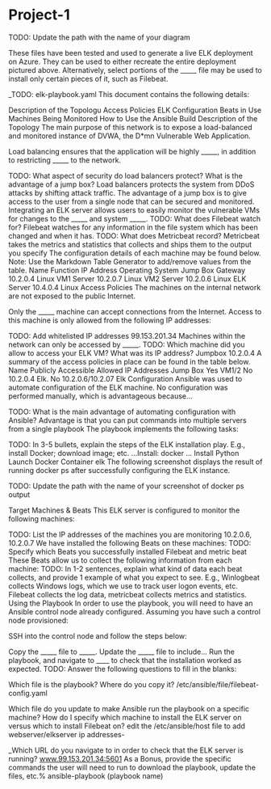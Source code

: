 # Project-1

TODO: Update the path with the name of your diagram

These files have been tested and used to generate a live ELK deployment on Azure. They can be used to either recreate the entire deployment pictured above. Alternatively, select portions of the _____ file may be used to install only certain pieces of it, such as Filebeat.

_TODO: elk-playbook.yaml
This document contains the following details:

Description of the Topologu
Access Policies
ELK Configuration
Beats in Use
Machines Being Monitored
How to Use the Ansible Build
Description of the Topology
The main purpose of this network is to expose a load-balanced and monitored instance of DVWA, the D*mn Vulnerable Web Application.

Load balancing ensures that the application will be highly _____, in addition to restricting _____ to the network.

TODO: What aspect of security do load balancers protect? What is the advantage of a jump box? Load balancers protects the system from DDoS attacks by shifting attack traffic. The advantage of a jump box is to give access to the user from a single node that can be secured and monitored. Integrating an ELK server allows users to easily monitor the vulnerable VMs for changes to the _____ and system _____.
TODO: What does Filebeat watch for?
Filebeat watches for any information in the file system which has been changed and when it has.
TODO: What does Metricbeat record?
Metricbeat takes the metrics and statistics that collects and ships them to the output you specify The configuration details of each machine may be found below. Note: Use the Markdown Table Generator to add/remove values from the table.
Name	Function	IP Address	Operating System
Jump Box	Gateway	10.2.0.4	Linux
VM1	Server	10.2.0.7	Linux
VM2	Server	10.2.0.6	Linux
ELK	Server	10.4.0.4	Linux
Access Policies
The machines on the internal network are not exposed to the public Internet.

Only the _____ machine can accept connections from the Internet. Access to this machine is only allowed from the following IP addresses:

TODO: Add whitelisted IP addresses 99.153.201.34 Machines within the network can only be accessed by _____.
TODO: Which machine did you allow to access your ELK VM? What was its IP address? Jumpbox 10.2.0.4 A summary of the access policies in place can be found in the table below.
Name	Publicly Accessible	Allowed IP Addresses
Jump Box	Yes	
VM1/2	No	10.2.0.4
Elk.	No	10.2.0.6/10.2.07
Elk Configuration
Ansible was used to automate configuration of the ELK machine. No configuration was performed manually, which is advantageous because...

TODO: What is the main advantage of automating configuration with Ansible? Advantage is that you can put commands into multiple servers from a single playbook
The playbook implements the following tasks:

TODO: In 3-5 bullets, explain the steps of the ELK installation play. E.g., install Docker; download image; etc.
...Install: docker
... Install Python
Launch Docker Container elk
The following screenshot displays the result of running docker ps after successfully configuring the ELK instance.

TODO: Update the path with the name of your screenshot of docker ps output

Target Machines & Beats
This ELK server is configured to monitor the following machines:

TODO: List the IP addresses of the machines you are monitoring 10.2.0.6, 10.2.0.7 We have installed the following Beats on these machines:
TODO: Specify which Beats you successfully installed Filebeat and metric beat These Beats allow us to collect the following information from each machine:
TODO: In 1-2 sentences, explain what kind of data each beat collects, and provide 1 example of what you expect to see. E.g., Winlogbeat collects Windows logs, which we use to track user logon events, etc. Filebeat collects the log data, metricbeat collects metrics and statistics.
Using the Playbook
In order to use the playbook, you will need to have an Ansible control node already configured. Assuming you have such a control node provisioned:

SSH into the control node and follow the steps below:

Copy the _____ file to _____.
Update the _____ file to include...
Run the playbook, and navigate to ____ to check that the installation worked as expected.
TODO: Answer the following questions to fill in the blanks:

Which file is the playbook? Where do you copy it? /etc/ansible/file/filebeat-config.yaml

Which file do you update to make Ansible run the playbook on a specific machine? How do I specify which machine to install the ELK server on versus which to install Filebeat on? edit the /etc/ansible/host file to add webserver/elkserver ip addresses-

_Which URL do you navigate to in order to check that the ELK server is running? www.99.153.201.34:5601 As a Bonus, provide the specific commands the user will need to run to download the playbook, update the files, etc.%
ansible-playbook (playbook name)

